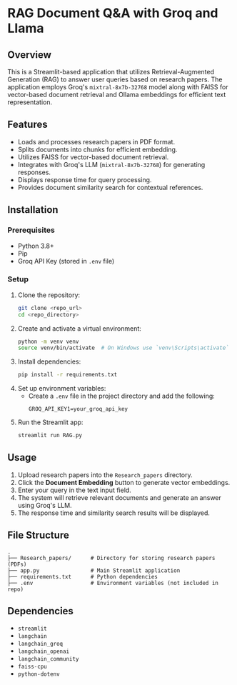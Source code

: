 # RAG Document Q&A with Groq and Llama

## Overview
This is a Streamlit-based application that utilizes Retrieval-Augmented Generation (RAG) to answer user queries based on research papers. The application employs Groq's `mixtral-8x7b-32768` model along with FAISS for vector-based document retrieval and Ollama embeddings for efficient text representation.

## Features
- Loads and processes research papers in PDF format.
- Splits documents into chunks for efficient embedding.
- Utilizes FAISS for vector-based document retrieval.
- Integrates with Groq's LLM (`mixtral-8x7b-32768`) for generating responses.
- Displays response time for query processing.
- Provides document similarity search for contextual references.

## Installation

### Prerequisites
- Python 3.8+
- Pip
- Groq API Key (stored in `.env` file)

### Setup
1. Clone the repository:
   ```bash
   git clone <repo_url>
   cd <repo_directory>
   ```
2. Create and activate a virtual environment:
   ```bash
   python -m venv venv
   source venv/bin/activate  # On Windows use `venv\Scripts\activate`
   ```
3. Install dependencies:
   ```bash
   pip install -r requirements.txt
   ```
4. Set up environment variables:
   - Create a `.env` file in the project directory and add the following:
     ```
     GROQ_API_KEY1=your_groq_api_key
     ```
5. Run the Streamlit app:
   ```bash
   streamlit run RAG.py
   ```

## Usage
1. Upload research papers into the `Research_papers` directory.
2. Click the **Document Embedding** button to generate vector embeddings.
3. Enter your query in the text input field.
4. The system will retrieve relevant documents and generate an answer using Groq's LLM.
5. The response time and similarity search results will be displayed.

## File Structure
```
.
├── Research_papers/      # Directory for storing research papers (PDFs)
├── app.py                # Main Streamlit application
├── requirements.txt      # Python dependencies
├── .env                  # Environment variables (not included in repo)
```

## Dependencies
- `streamlit`
- `langchain`
- `langchain_groq`
- `langchain_openai`
- `langchain_community`
- `faiss-cpu`
- `python-dotenv`
